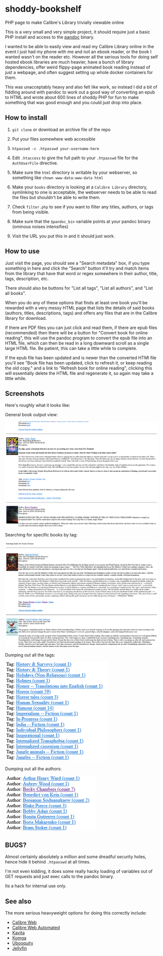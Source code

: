# shoddy-bookshelf
PHP page to make Calibre's Library trivially viewable online

This is a very small and very simple project, it should require just a basic PHP install and access to the [pandoc](https://pandoc.org/) binary.

I wanted to be able to easily view and read my Calibre Library online
in the event I just had my phone with me and not an ebook reader, or
the book I wanted wasn't on the reader etc.  However all the serious
tools for doing self hosted ebook libraries are much heavier, have a
bunch of library dependencies, offer weird flippy-page animated book
reading instead of just a webpage, and often suggest setting up whole
docker containers for them.

This was unacceptably heavy and also felt like work, so instead I did
a bit of fiddling around with pandoc to work out a good way of
converting an epub to HTML and wrote about 600 lines of shoddy PHP for
fun to make something that was good enough and you could just drop
into place.

## How to install

1. `git clone` or download an archive file of the repo

2. Put your files somewhere web accessible

3. `htpasswd -c .htpasswd your-username-here`

4. Edit `.htaccess` to give the full path to your `.htpasswd` file for the `AuthUserFile` directive.

5. Make sure the `html` directory is writable by your webserver, so something like `chown www-data:www-data html`

6. Make your `books` directory is looking at a `Calibre Library` directory, symlinking to one is acceptable, the webserver needs to be able to read the files but shouldn't be able to write them.

7. Check `filter.php` to see if you want to filter any titles, authors, or tags from being visible.

8. Make sure that the `$pandoc_bin` variable points at your pandoc binary (ominous noises intensifies)

8. Visit the URL you put this in and it should just work.

## How to use

Just visit the page, you should see a "Search metadata" box, if you type something in here and click the "Search" button it'll try and match items from the library that have that word or regex somewhere in their author, title, tags, description, etc.

There should also be buttons for "List all tags", "List all authors", and "List all books".

When you do any of these options that finds at least one book you'll be rewarded with a very messy HTML page that lists the details of said books (authors, titles, descriptions, tags) and offers any files that are in the Calibre library for download.

If there are PDF files you can just click and read them, if there are
epub files (recommended) then there will be a button for "Convert book
for online reading", this will use the pandoc program to convert the
epub file into an HTML file, which can then be read in a long downward
scroll as a single large HTML file.  Be patient, this can take a
little while to complete.

If the epub file has been updated and is newer than the converted HTMl
file you'll see "Book file has been updated, click to refresh it, or
keep reading the old copy." and a link to "Refresh book for online
reading", clicking this will essentially delete the HTML file and
regenerate it, so again may take a little while.

## Screenshots

Here's roughly what it looks like:

General book output view:

![Image showing a couple of books with simple cover art and details, its Aubrey Wood's Bang Bang Bodhisattva first, then Becky Chambers A closed and Common Orbit. The authors and tags for each book are clickable links to search for more](https://github.com/twitchy-ears/shoddy-bookshelf/blob/e6478d5ea35430dd1b11f99a5038f2e757bb2dc9/Screenshot%202025-04-10%20at%2023-28-31%20Shoddy%20Bookshelf%20All%20Books.png?raw=true)

Searching for specific books by tag:

![Text at top reads "Searching books for 'Science Fiction' followed by a couple of books in the same format as above](https://github.com/twitchy-ears/shoddy-bookshelf/blob/e6478d5ea35430dd1b11f99a5038f2e757bb2dc9/Screenshot%202025-04-10%20at%2023-29-07%20Shoddy%20Bookshelf%20Search%20Science%20Fiction.png?raw=true)

Dumping out all the tags:

![A list of links to various book tags, each has "Tag:" prefixing it and a count of how many books match that tag in brackets afterwards](https://github.com/twitchy-ears/shoddy-bookshelf/blob/20e098e7590600dc4933dda0f9e99a090c5cab4c/Screenshot%202025-04-10%20at%2023-29-58%20Shoddy%20Bookshelf%20Showing%20all%20tags.png?raw=true)

Dumping out all the authors:

![A list of links to various authoirs prefixed by "Author:" and a count in brackets of how many matches for each afterwards](https://github.com/twitchy-ears/shoddy-bookshelf/blob/e6478d5ea35430dd1b11f99a5038f2e757bb2dc9/Screenshot%202025-04-10%20at%2023-30-56%20Shoddy%20Bookshelf%20Showing%20all%20authors.png?raw=true) 


## BUGS?

Almost certainly absolutely a million and some dreadful security
holes, hence hide it behind `.htpasswd` at all times.

I'm not even kidding, it does some really hacky loading of variables
out of GET requests and just exec calls to the pandoc binary.

Its a hack for internal use only.

## See also

The more serious heavyweight options for doing this correctly include:

* [Calibre Web](https://github.com/janeczku/calibre-web)
* [Calibre Web Automated](https://github.com/crocodilestick/Calibre-Web-Automated)
* [Kavita](https://www.kavitareader.com/)
* [Komga](https://komga.org/)
* [Ubooquity](https://vaemendis.net/ubooquity/)
* [Jellyfin](https://jellyfin.org/docs/general/server/media/books/) 

